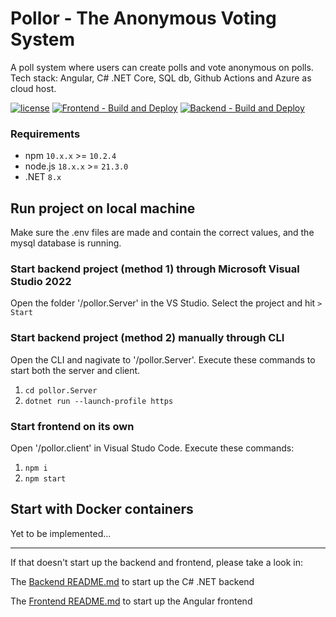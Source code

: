 # Pollor - The Anonymous Voting System

A poll system where users can create polls and vote anonymous on polls. Tech stack: Angular, C# .NET Core, SQL db, Github Actions and Azure as cloud host.

[![license](https://img.shields.io/github/license/devdanielsun/pollor)](https://github.com/devdanielsun/pollor/blob/main/LICENSE.txt)
[![Frontend - Build and Deploy](https://img.shields.io/github/actions/workflow/status/devdanielsun/pollor/azure-static-web-apps-witty-forest-0d354f403.yml?label=Frontend%20-%20Build%20and%20Deploy)](https://github.com/devdanielsun/pollor/actions/workflows/azure-static-web-apps-witty-forest-0d354f403.yml)
[![Backend - Build and Deploy](https://img.shields.io/github/actions/workflow/status/devdanielsun/pollor/main_pollor-backend-windows.yml?label=Backend%20-%20Build%20and%20Deploy)](https://github.com/devdanielsun/pollor/actions/workflows/main_pollor-backend-windows.yml)

### Requirements

* npm `10.x.x` >= `10.2.4`
* node.js `18.x.x` >= `21.3.0`
* .NET `8.x`

## Run project on local machine

Make sure the .env files are made and contain the correct values, and the mysql database is running.

### Start backend project (method 1) through Microsoft Visual Studio 2022

Open the folder '/pollor.Server' in the VS Studio. Select the project and hit `> Start`

### Start backend project (method 2) manually through CLI
 
Open the CLI and nagivate to '/pollor.Server'. Execute these commands to start both the server and client.
 
1. `cd pollor.Server`
2. `dotnet run --launch-profile https`

### Start frontend on its own
Open '/pollor.client' in Visual Studo Code. Execute these commands:

1. `npm i`
2. `npm start`

## Start with Docker containers

Yet to be implemented...

---

If that doesn't start up the backend and frontend, please take a look in:

The [Backend README.md](/pollor.Server/README.md) to start up the C# .NET backend

The [Frontend README.md](/pollor.client/README.md) to start up the Angular frontend
